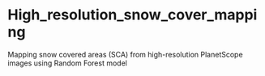 # High_resolution_snow_cover_mapping
Mapping snow covered areas (SCA) from high-resolution PlanetScope images using Random Forest model
